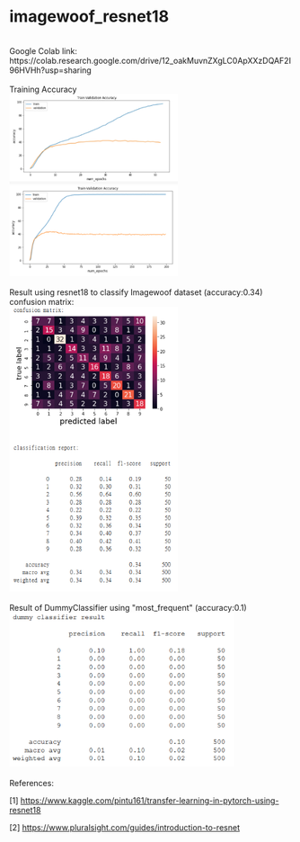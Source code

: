 # imagewoof_resnet18

<br>
Google Colab link: https://colab.research.google.com/drive/12_oakMuvnZXgLC0ApXXzDQAF2I96HVHh?usp=sharing
<br>
<br>
Training Accuracy
<br>
<img src="Training50epoch.PNG" width="300px">
<img src="Training200epoch.PNG" width="300px">
<br>
<br>
Result using resnet18 to classify Imagewoof dataset (accuracy:0.34)
<br>
confusion matrix:
<br>
<img src="result200epochs.PNG" width="300px">
<br>
<br>
Result of DummyClassifier using "most_frequent" (accuracy:0.1)
<br>
<img src="DummyClassifier.PNG" width="400px">
<br>
<br>
References:

[1] https://www.kaggle.com/pintu161/transfer-learning-in-pytorch-using-resnet18

[2] https://www.pluralsight.com/guides/introduction-to-resnet



